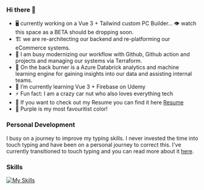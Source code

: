 ### Hi there 👋

- 🖥️ currently working on a Vue 3 + Tailwind custom PC Builder... 👁️ watch this space as a BETA should be dropping soon.
- 🏗️ we are re-architecting our backend and re-platforming our eCommerce systems.
- 🔮 I am busy modernizing our workflow with Github, Github action and projects and managing our systems via Terraform.
- 🔭 On the back burner is a Azure Databrick analytics and machine learning engine for gaining insights into our data and assisting internal teams.
- 🌱 I’m currently learning Vue 3 + Firebase on Udemy
- ⚡ Fun fact: I am a crazy car nut who also loves everything tech
- :briefcase: If you want to check out my Resume you can find it here [Resume](https://oliverrc.github.io/resume/)
- :purple_heart: Purple is my most favouritist color!

### Personal Development 

I busy on a journey to improve my typing skills. I never invested the time into touch typing and have been on a personal journey to correct this.
I've currently transitioned to touch typing and you can read more about it [here](https://www.linkedin.com/pulse/learning-type-like-noob-oliver-rivett-carnac/?trackingId=z5ZAsOTJ6h5%2FMF%2FmzADOoA%3D%3D).

### Skills

[![My Skills](https://skillicons.dev/icons?i=github,cs,dotnet,html,js,vue,css,tailwind,cloudflare,aws,azure,docker,kubernetes,git,powershell,ps,figma,grafana,php)](https://skillicons.dev)

<!-- github
cs
dotnet
html
js
vue
css
tailwind
cloudflare
aws
azure
docker
kubernetes
git
powershell
ps
figma
grafana
php -->

<!--
**OliverRC/OliverRC** is a ✨ _special_ ✨ repository because its `README.md` (this file) appears on your GitHub profile.

Here are some ideas to get you started:

- 🔭 I’m currently working on ...
- 🌱 I’m currently learning ...
- 👯 I’m looking to collaborate on ...
- 🤔 I’m looking for help with ...
- 💬 Ask me about ...
- 📫 How to reach me: ...
- 😄 Pronouns: ...
- ⚡ Fun fact: ...
-->
